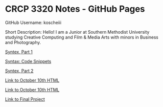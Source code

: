 # CRCP 3320 Notes - GitHub Pages

GitHub Username: koscheiii

Short Description: Hello! I am a Junior at Southern Methodist University studying Creative Computing and Film & Media Arts with minors in Business and Photography.

[Syntex, Part 1](./syntax-exploration.md)


[Syntax: Code Snippets](./syntax-exploration.md#code-snippets)


[Syntex, Part 2](./syntax-exploration_2.md)

[Link to October 10th HTML](./2024-10-10/index.html)

<a href="./2024-10-10/index.html">Link to October 10th HTML</a>

[Link to Final Project](./Final_Project_HTML/index.html)